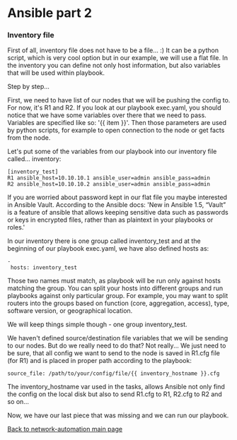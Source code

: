 # Ansible part 2

### Inventory file

First of all, inventory file does not have to be a file... :)
It can be a python script, which is very cool option but in our example, we will use a flat file. In the inventory you can define not only host information, but also variables that will be used within playbook. 

Step by step...

First, we need to have list of our nodes that we will be pushing the config to. For now, it's R1 and R2. If you look at our playbook exec.yaml, you should notice that we have some variables over there that we need to pass. Variables are specified like so: '{{ item }}'. Then those parameters are used by python scripts, for example to open connection to the node or get facts from the node.

Let's put some of the variables from our playbook into our inventory file called... inventory:

```
[inventory_test]
R1 ansible_host=10.10.10.1 ansible_user=admin ansible_pass=admin
R2 ansible_host=10.10.10.2 ansible_user=admin ansible_pass=admin
```

If you are worried about password kept in our flat file you maybe interested in Ansible Vault.
According to the Ansible docs:
'New in Ansible 1.5, “Vault” is a feature of ansible that allows keeping sensitive data such as passwords or keys in encrypted files, rather than as plaintext in your playbooks or roles.'

In our inventory there is one group called inventory_test and at the beginning of our playbook exec.yaml, we have also defined hosts as:

```
-
 hosts: inventory_test
```

Those two names must match, as playbook will be run only against hosts matching the group. You can split your hosts into different groups and run playbooks against only particular group. For example, you may want to split routers into the groups based on function (core, aggregation, access), type, software version, or geographical location.

We will keep things simple though - one group inventory_test.

We haven't defined source/destination file variables that we will be sending to our nodes. But do we really need to do that? Not really... We just need to be sure, that all config we want to send to the node is saved in R1.cfg file (for R1) and is placed in proper path according to the playbook:

```
source_file: /path/to/your/config/file/{{ inventory_hostname }}.cfg
```

The inventory_hostname var used in the tasks, allows Ansible not only find the config on the local disk but also to send R1.cfg to R1, R2.cfg to R2 and so on... 

Now, we have our last piece that was missing and we can run our playbook.

[Back to network-automation main page](./..)
